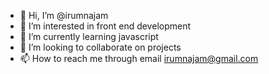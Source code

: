 - 👋 Hi, I’m @irumnajam
- 👀 I’m interested in front end development
- 🌱 I’m currently learning javascript
- 💞️ I’m looking to collaborate on projects
- 📫 How to reach me through email   irumnajam@gmail.com

<!---
irumnajam/irumnajam is a ✨ special ✨ repository because its `README.md` (this file) appears on your GitHub profile.
You can click the Preview link to take a look at your changes.
--->
